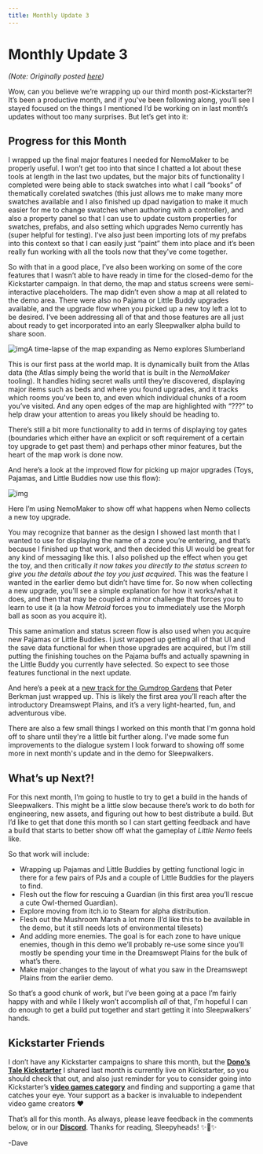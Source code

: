 ```yaml
---
title: Monthly Update 3
---
```

# Monthly Update 3

*(Note: Originally posted [here](https://www.kickstarter.com/projects/diesoft/little-nemo/posts/3622667))*

Wow, can you believe we’re wrapping up our third month post-Kickstarter?! It’s been a productive month, and if you've been following along, you’ll see I stayed focused on the things I mentioned I’d be working on in last month’s updates without too many surprises. But let’s get into it:

## **Progress for this Month**

I wrapped up the final major features I needed for NemoMaker to be properly useful. I won’t get too into that since I chatted a lot about these tools at length in the last two updates, but the major bits of functionality I completed were being able to stack swatches into what I call “books” of thematically corelated swatches (this just allows me to make many more swatches available and I also finished up dpad navigation to make it much easier for me to change swatches when authoring with a controller), and also a property panel so that I can use to update custom properties for swatches, prefabs, and also setting which upgrades Nemo currently has (super helpful for testing). I’ve also just been importing lots of my prefabs into this context so that I can easily just “paint” them into place and it’s been really fun working with all the tools now that they've come together.

So with that in a good place, I’ve also been working on some of the core features that I wasn’t able to have ready in time for the closed-demo for the Kickstarter campaign. In that demo, the map and status screens were semi-interactive placeholders. The map didn’t even show a map at all related to the demo area. There were also no Pajama or Little Buddy upgrades available, and the upgrade flow when you picked up a new toy left a lot to be desired. I’ve been addressing all of that and those features are all just about ready to get incorporated into an early Sleepwalker alpha build to share soon.

![img](https://ksr-ugc.imgix.net/assets/038/758/043/d710971773f3176a5aec8fa87d24a95e_original.gif?ixlib=rb-4.0.2&w=700&fit=max&v=1664554018&gif-q=50&q=92&s=dce29f8494662efe9245af44ea6ffc9c)A time-lapse of the map expanding as Nemo explores Slumberland

This is our first pass at the world map. It is dynamically built from the Atlas data (the Atlas simply being the world that is built in the *NemoMaker* tooling). It handles hiding secret walls until they’re discovered, displaying major items such as beds and where you found upgrades, and it tracks which rooms you've been to, and even which individual chunks of a room you’ve visited. And any open edges of the map are highlighted with “???” to help draw your attention to areas you likely should be heading to.

There’s still a bit more functionality to add in terms of displaying toy gates (boundaries which either have an explicit or soft requirement of a certain toy upgrade to get past them) and perhaps other minor features, but the heart of the map work is done now.

And here’s a look at the improved flow for picking up major upgrades (Toys, Pajamas, and Little Buddies now use this flow):

![img](https://ksr-ugc.imgix.net/assets/038/758/063/06bd6a71d8d25e2ee93d67bd46085528_original.gif?ixlib=rb-4.0.2&w=700&fit=max&v=1664554112&gif-q=50&q=92&s=de532435eaeb8fbbafe0cbe3d7d7a090)

Here I’m using NemoMaker to show off what happens when Nemo collects a new toy upgrade.

You may recognize that banner as the design I showed last month that I wanted to use for displaying the name of a zone you’re entering, and that’s because I finished up that work, and then decided this UI would be great for any kind of messaging like this. I also polished up the effect when you get the toy, and then critically *it now takes you directly to the status screen to give you the details about the toy you just acquired*. This was the feature I wanted in the earlier demo but didn’t have time for. So now when collecting a new upgrade, you'll see a simple explanation for how it works/what it does, and then that may be coupled a minor challenge that forces you to learn to use it (a la how *Metroid* forces you to immediately use the Morph ball as soon as you acquire it).

This same animation and status screen flow is also used when you acquire new Pajamas or Little Buddies. I just wrapped up getting all of that UI and the save data functional for when those upgrades are acquired, but I’m still putting the finishing touches on the Pajama buffs and actually spawning in the Little Buddy you currently have selected. So expect to see those features functional in the next update.

And here’s a peek at a [new track for the Gumdrop Gardens](https://youtu.be/Nxl4XxBXcB4) that Peter Berkman just wrapped up. This is likely the first area you’ll reach after the introductory Dreamswept Plains, and it’s a very light-hearted, fun, and adventurous vibe.

There are also a few small things I worked on this month that I'm gonna hold off to share until they're a little bit further along. I've made some fun improvements to the dialogue system I look forward to showing off some more in next month's update and in the demo for Sleepwalkers. 

## **What’s up Next?!**

For this next month, I’m going to hustle to try to get a build in the hands of Sleepwalkers. This might be a little slow because there’s work to do both for engineering, new assets, and figuring out how to best distribute a build. But I’d like to get that done this month so I can start getting feedback and have a build that starts to better show off what the gameplay of *Little Nemo* feels like.

So that work will include:

- Wrapping up Pajamas and Little Buddies by getting functional logic in there for a few pairs of PJs and a couple of Little Buddies for the players to find.
- Flesh out the flow for rescuing a Guardian (in this first area you’ll rescue a cute Owl-themed Guardian).
- Explore moving from itch.io to Steam for alpha distribution.
- Flesh out the Mushroom Marsh a lot more (I’d like this to be available in the demo, but it still needs lots of environmental tilesets)
- And adding more enemies. The goal is for each zone to have unique enemies, though in this demo we’ll probably re-use some since you’ll mostly be spending your time in the Dreamswept Plains for the bulk of what’s there.
- Make major changes to the layout of what you saw in the Dreamswept Plains from the earlier demo.

So that’s a good chunk of work, but I’ve been going at a pace I’m fairly happy with and while I likely won’t accomplish *all* of that, I’m hopeful I can do enough to get a build put together and start getting it into Sleepwalkers’ hands.

## **Kickstarter Friends**

I don’t have any Kickstarter campaigns to share this month, but the [**Dono’s Tale Kickstarter**](https://www.kickstarter.com/projects/superitemstudios/donos-tale) I shared last month is currently live on Kickstarter, so you should check that out, and also just reminder for you to consider going into Kickstarter’s [**video games category**](https://www.kickstarter.com/discover/advanced?category_id=35&sort=magic) and finding and supporting a game that catches your eye. Your support as a backer is invaluable to independent video game creators ❤️

That’s all for this month. As always, please leave feedback in the comments below, or in our [**Discord**](https://discord.com/invite/9NymgSJAVp). Thanks for reading, Sleepyheads! ✨🙌✨

-Dave